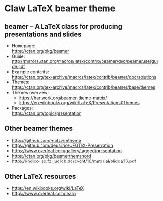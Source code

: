 # Claw LaTeX beamer theme

## beamer – A LaTeX class for producing presentations and slides

* Homepage:  
  https://ctan.org/pkg/beamer
* Guide:  
  http://mirrors.ctan.org/macros/latex/contrib/beamer/doc/beameruserguide.pdf
* Example contents:  
  https://ctan.org/tex-archive/macros/latex/contrib/beamer/doc/solutions
* Themes:  
  https://ctan.org/tex-archive/macros/latex/contrib/beamer/base/themes
* Themes overview:
    * https://hartwork.org/beamer-theme-matrix/
    * https://en.wikibooks.org/wiki/LaTeX/Presentations#Themes
* Packages:  
  https://ctan.org/topic/presentation

## Other beamer themes

* https://github.com/matze/mtheme
* https://github.com/deuslirio/UFGTeX-Presentation
* https://www.overleaf.com/gallery/tagged/presentation
* https://ctan.org/pkg/beamerthemenord
* https://indico-jsc.fz-juelich.de/event/16/material/slides/16.pdf

## Other LaTeX resources

* https://en.wikibooks.org/wiki/LaTeX
* https://www.overleaf.com/learn